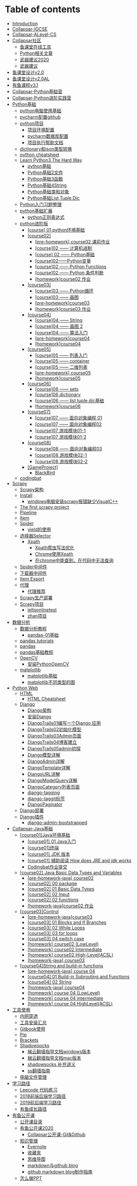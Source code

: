 # Table of contents

* [Introduction](README.md)
* [Collapsar-IGCSE](collapsar-igcse.md)
* [Collapsar-ALevel-CS](collapsar-alevel-cs.md)
* [Collapsar社区](collapsar-community/README.md)
  * [鱼课堂在线工具](collapsar-community/yu-ke-tang-zai-xian-gong-ju.md)
  * [Python相关文章](collapsar-community/pythonkai-fa-zhe-nian-du-diao-cha-bao-gao.md)
  * [武器建议2020](collapsar-community/wu-qi-jian-yi-2020.md)
  * [武器建议](collapsar-community/wu-qi-jian-yi.md)
* [鱼课堂设计v2.0](yu-ke-tang-she-ji-v2-0.md)
* [鱼课堂设计v2.0AL](yu-ke-tang-she-ji-v2-0al.md)
* [有鱼课程v3.1](you-yu-ke-cheng-v3-1.md)
* [Collapsar-Python基础营](collapsar-pythonji-chu-ying.md)
* [Collapsar-Python进阶实践营](collapsar-pythonjin-jie-shi-jian-ying.md)
* [Python基础](pythonji-chu/README.md)
  * [python电脑使用基础](pythonji-chu/pythondian-nao-shi-yong-ji-chu.md)
  * [pycharm配置github](pythonji-chu/pycharmpei-zhi-github.md)
  * [python项目](pythonji-chu/pythonxiang-mu-fen-zu/README.md)
    * [项目环境配置](pythonji-chu/pythonxiang-mu-fen-zu/xiang-mu-huan-jing-pei-zhi.md)
    * [pycharm数据库配置](pythonji-chu/pythonxiang-mu-fen-zu/pycharmshu-ju-ku-pei-zhi.md)
    * [项目执行帮助文档](pythonji-chu/pythonxiang-mu-fen-zu/xiang-mu-zhi-xing-bang-zhu-wen-dang.md)
  * [dictionary和json类型转换](pythonji-chu/dictionaryhe-json-lei-xing-zhuan-huan.md)
  * [python cheatsheet](pythonji-chu/python-cheatsheet.md)
  * [Learn Python3 The Hard Way](pythonji-chu/learn-python3-the-hard-way/README.md)
    * [python基础](pythonji-chu/learn-python3-the-hard-way/pythonji-chu.md)
    * [Python基础2文件](pythonji-chu/learn-python3-the-hard-way/pythonji-chu-2-wen-jian.md)
    * [Python基础3函数](pythonji-chu/learn-python3-the-hard-way/pythonji-chu-3-han-shu.md)
    * [Python基础4String](pythonji-chu/learn-python3-the-hard-way/pythonji-chu-4string.md)
    * [Python基础类和对象](pythonji-chu/learn-python3-the-hard-way/pythonji-chu-lei-he-dui-xiang.md)
    * [Python基础List,Tuple,Dic](pythonji-chu/learn-python3-the-hard-way/pythonji-chu-list-tuple-dic.md)
  * [Python入门习题整理](pythonji-chu/pythonru-men-xi-ti-zheng-li.md)
  * [python基础扩展](pythonji-chu/pythonji-chu-kuo-zhan/README.md)
    * [python正则表达式](pythonji-chu/pythonji-chu-kuo-zhan/pythonzheng-ze-biao-da-shi.md)
  * [python进阶版](pythonji-chu/pythonjin-jie-ban/README.md)
    * [\[course\] 01 python环境基础](pythonji-chu/pythonjin-jie-ban/course-01-pythonhuan-jing-ji-chu.md)
    * [\[course02\]](pythonji-chu/pythonjin-jie-ban/course02/README.md)
      * [\[pre-homework\] course02 课前作业](pythonji-chu/pythonjin-jie-ban/course02/pre-homework-course02-ke-qian-zuo-ye.md)
      * [\[course\]02 —— 计算机进制](pythonji-chu/pythonjin-jie-ban/course02/course02-ji-suan-ji-jin-zhi.md)
      * [\[course\] 02 —— Python基础](pythonji-chu/pythonjin-jie-ban/course02/course-02-pythonji-chu.md)
      * [\[course\]02——Python变量](pythonji-chu/pythonjin-jie-ban/course02/course02pythonbian-liang.md)
      * [\[course\]02 —— Python Functions](pythonji-chu/pythonjin-jie-ban/course02/course02-python-functions.md)
      * [\[course\]02 —— Python 条件判断](pythonji-chu/pythonjin-jie-ban/course02/course02-python-tiao-jian-pan-duan.md)
      * [\[homework\]course02 作业](pythonji-chu/pythonjin-jie-ban/course02/homeworkcourse02-zuo-ye.md)
    * [\[course03\]](pythonji-chu/pythonjin-jie-ban/course03/README.md)
      * [\[course\]03 —— Python循环](pythonji-chu/pythonjin-jie-ban/course03/course03-pythonxun-huan.md)
      * [\[course\]03 —— 画图](pythonji-chu/pythonjin-jie-ban/course03/course03-hua-tu.md)
      * [\[pre-homework\]course03](pythonji-chu/pythonjin-jie-ban/course03/pre-homeworkcourse03.md)
      * [\[homework\]course03 作业](pythonji-chu/pythonjin-jie-ban/course03/homeworkcourse03-zuo-ye.md)
    * [\[course04\]](pythonji-chu/pythonjin-jie-ban/course04/README.md)
      * [\[course\]04 —— String](pythonji-chu/pythonjin-jie-ban/course04/course04-string.md)
      * [\[course\]04 —— 画图 2](pythonji-chu/pythonjin-jie-ban/course04/course04-hua-tu-2.md)
      * [\[course\]04 —— 算法入门](pythonji-chu/pythonjin-jie-ban/course04/course04-suan-fa-ru-men.md)
      * [\[pre-homework\]course04](pythonji-chu/pythonjin-jie-ban/course04/pre-homeworkcourse04.md)
      * [\[homework\]course04](pythonji-chu/pythonjin-jie-ban/course04/homeworkcourse04.md)
    * [\[course05\]](pythonji-chu/pythonjin-jie-ban/course05/README.md)
      * [\[course\]05 —— 列表入门](pythonji-chu/pythonjin-jie-ban/course05/course05-lie-biao-ru-men.md)
      * [\[course\]05 —— container](pythonji-chu/pythonjin-jie-ban/course05/course05-container.md)
      * [\[course\]05 —— 二维列表](pythonji-chu/pythonjin-jie-ban/course05/course05-er-wei-lie-biao.md)
      * [\[pre-homework\] course05](pythonji-chu/pythonjin-jie-ban/course05/pre-homework-course05.md)
      * [\[homework\]course05](pythonji-chu/pythonjin-jie-ban/course05/homeworkcourse05.md)
    * [\[course06\]](pythonji-chu/pythonjin-jie-ban/course06/README.md)
      * [\[course\]06 —— sets](pythonji-chu/pythonjin-jie-ban/course06/course05-sets.md)
      * [\[course\]06 dictionary](pythonji-chu/pythonjin-jie-ban/course06/course05-dictionary.md)
      * [\[course\]06 —— list,tuple,dic基础](pythonji-chu/pythonjin-jie-ban/course06/course05-listtupledicji-chu.md)
      * [\[homework\]course06](pythonji-chu/pythonjin-jie-ban/course06/homeworkcourse06.md)
    * [\[course07\]](pythonji-chu/pythonjin-jie-ban/course07/README.md)
      * [\[course\]07 —— 面向对象编程 01](pythonji-chu/pythonjin-jie-ban/course07/course07-mian-xiang-dui-xiang-bian-cheng-01.md)
      * [\[course\]07 —— 面向对象编程02](pythonji-chu/pythonjin-jie-ban/course07/course07-mian-xiang-dui-xiang-bian-cheng-02.md)
      * [\[course\]07 游戏模块01-1](pythonji-chu/pythonjin-jie-ban/course07/course07-you-xi-mo-kuai-01.md)
      * [\[course\]07 游戏模块01-2](pythonji-chu/pythonjin-jie-ban/course07/course07-you-xi-mo-kuai-01-2.md)
    * [\[course08\]](pythonji-chu/pythonjin-jie-ban/course08/README.md)
      * [\[course\]08 —— 面向对象编程03](pythonji-chu/pythonjin-jie-ban/course08/course08-mian-xiang-dui-xiang-bian-cheng-03.md)
      * [\[course\]08 游戏模块02-1](pythonji-chu/pythonjin-jie-ban/course08/course08-you-xi-mo-kuai-02-1.md)
      * [\[course\]08 游戏模块02-2](pythonji-chu/pythonjin-jie-ban/course08/course08-you-xi-mo-kuai-02-2.md)
    * [\[GameProject\]](pythonji-chu/pythonjin-jie-ban/gameproject/README.md)
      * [BlackBird](pythonji-chu/pythonjin-jie-ban/gameproject/blackbird.md)
  * [codingbat](pythonji-chu/codingbat.md)
* [Scrapy](scrapy/README.md)
  * [Scrapy架构](scrapy/scrapyjia-gou.md)
  * [Install](scrapy/introduction/README.md)
    * [windows电脑安装scrapy报错缺少VisualC++](scrapy/introduction/windowsdian-nao-an-zhuang-scrapy-bao-cuo-que-shao-visualc-++.md)
  * [The first scrapy project](scrapy/the-first-scrapy-project.md)
  * [Pipeline](scrapy/pipeline.md)
  * [Item](scrapy/item.md)
  * [Spider](scrapy/spider/README.md)
    * [yield的使用](scrapy/spider/yieldde-shi-yong.md)
  * [选择器Selector](scrapy/xuan-zeqi-selector/README.md)
    * [Xpath](scrapy/xuan-zeqi-selector/xpath/README.md)
      * [Xpath爬虫写法优化](scrapy/xuan-zeqi-selector/xpath/xpathpa-chong-xie-fa-you-hua.md)
      * [Chrome使用Xpath](scrapy/xuan-zeqi-selector/xpath/chromeshi-yong-xpath.md)
      * [在chrome中能查到，在代码中无法查询](scrapy/xuan-zeqi-selector/xpath/zai-chrome-zhong-neng-cha-dao-ff0c-zai-dai-ma-zhong-wu-fa-cha-xun.md)
  * [Spider中间件](scrapy/spiderzhong-jian-jian.md)
  * [下载器中间件](scrapy/xia-zai-qi-zhong-jian-jian.md)
  * [Item Export](scrapy/item-export.md)
  * [代理](scrapy/dai-li/README.md)
    * [代理推荐](scrapy/dai-li/dai-li-tui-jian.md)
  * [Scrapy生产部署](scrapy/scrapysheng-chan-bu-shu.md)
  * [Scrapy项目](scrapy/scrapyxiang-mu/README.md)
    * [ieltsonlinetest](scrapy/scrapyxiang-mu/ieltsonlinetestxiang-mu.md)
    * [zhan项目](scrapy/scrapyxiang-mu/zhanxiang-mu.md)
* [数据分析](shu-ju-fen-xi/README.md)
  * [数据分析教程](shu-ju-fen-xi/dataanalysis\_tu/README.md)
    * [pandas-01基础](shu-ju-fen-xi/dataanalysis\_tu/pandas01jichu.md)
  * [pandas tutorials](shu-ju-fen-xi/pandas-tutorials.md)
  * [pandas](shu-ju-fen-xi/pandas.md)
  * [pandas基础教程](shu-ju-fen-xi/pandasji-chu-jiao-cheng.md)
  * [OpenCV](shu-ju-fen-xi/opencv/README.md)
    * [安装PythonOpenCV](shu-ju-fen-xi/opencv/an-zhuang-pythonopencv.md)
  * [matplotlib](shu-ju-fen-xi/matplotlib/README.md)
    * [matplotlib基础](shu-ju-fen-xi/matplotlib/matplotlibji-chu.md)
    * [matplotlib不同类型的图](shu-ju-fen-xi/matplotlib/matplotlibbu-tong-lei-xing-de-tu.md)
* [Python Web](python-web/README.md)
  * [HTML](python-web/html/README.md)
    * [HTML Cheatsheet](python-web/html/html-cheatsheet.md)
  * [Django](python-web/django/README.md)
    * [Django架构](python-web/django/djangojia-gou.md)
    * [安装Django](python-web/django/an-zhuang-django.md)
    * [DjangoTrails01编写一个Django 应用](python-web/django/djangotrails01bian-xie-yi-ge-django-ying-yong.md)
    * [DjangoTrails02初始化模型](python-web/django/djangotrails02chu-shi-hua-mo-xing.md)
    * [DjangoTrails03Admin页面](python-web/django/djangotrails03adminye-mian.md)
    * [DjangoTrails04博客建立](python-web/django/djangotrails04blog.md)
    * [DjangoTrails05admin初探](python-web/django/djangotrails05adminchu-tan.md)
    * [Django模型详解](python-web/django/djangomo-xing-xiang-jie.md)
    * [DjangoAdmin详解](python-web/django/djangoadminxiang-jie.md)
    * [DjangoTemplate详解](python-web/django/djangotemplatexiang-jie.md)
    * [DjangoURL详解](python-web/django/djangourl.md)
    * [DjangoModelQuery详解](python-web/django/djangomodelqueryxiang-jie.md)
    * [DjangoCategory列表页面](python-web/django/djangocategorylie-biao-ye-mian.md)
    * [django-tagging](python-web/django/django-tagging.md)
    * [django-taggit标签](python-web/django/django-taggitbiao-qian.md)
    * [DjangoPaginator](python-web/django/djangopaginator.md)
  * [Django部署](python-web/djangobu-shu.md)
  * [Django插件](python-web/django-cha-jian/README.md)
    * [django-admin-bootstrapped](python-web/django-cha-jian/django-admin-bootstrapped.md)
* [Collapsar-Java基础](collapsar-java-baisc/README.md)
  * [\[course01\]Java环境基础](collapsar-java-baisc/course01-java-enviorment-basic/README.md)
    * [\[course01\] 01 Java入门](collapsar-java-baisc/course01-java-enviorment-basic/course-01-java-trails.md)
    * [\[course01\]终端](collapsar-java-baisc/course01-java-enviorment-basic/course-01-terminal.md)
    * [\[course01\] JDK 版本](collapsar-java-baisc/course01-java-enviorment-basic/course-01-jdk-version.md)
    * [\[course01\] 辅助阅读 How does JRE and jdk works](collapsar-java-baisc/course01-java-enviorment-basic/course-01-how-does-jdk-works.md)
    * [Codingbat作业提交](collapsar-java-baisc/course01-java-enviorment-basic/codingbat-zuo-ye-ti-jiao.md)
  * [\[course02\] Java Basic Data Types and Variables](collapsar-java-baisc/course02java-bian-liang/README.md)
    * [\[pre-homework-java\] course02](collapsar-java-baisc/course02java-bian-liang/pre-homework-java-course02.md)
    * [\[course02\] 00 package](collapsar-java-baisc/course02java-bian-liang/course02-00-package.md)
    * [\[course02\] 01 Basic Data Types](collapsar-java-baisc/course02java-bian-liang/course02-01-basic-data-types.md)
    * [\[course02\] 02 Input](collapsar-java-baisc/course02java-bian-liang/course02-02-input.md)
    * [\[course02\] 02 functions](collapsar-java-baisc/course02java-bian-liang/course02-02-functions.md)
    * [\[homework-java\]course02 作业](collapsar-java-baisc/course02java-bian-liang/homeworkjavacourse02-zuo-ye.md)
  * [\[course03\]Control](collapsar-java-baisc/course03-control/README.md)
    * [\[pre-homework-java\]course03](collapsar-java-baisc/course03-control/pre-homework-java-course03.md)
    * [\[course03\] 01 Blocks and If Branches](collapsar-java-baisc/course03-control/course03-01-blocks-and-if-branches.md)
    * [\[course03\] 02 While Loops](collapsar-java-baisc/course03-control/course03-02-while-loops.md)
    * [\[course03\] 03 for loops](collapsar-java-baisc/course03-control/course03-03-for-loops.md)
    * [\[course03\] 04 switch case](collapsar-java-baisc/course03-control/course03-04-switch-case.md)
    * [\[homework\] course02 (LowLevel)](collapsar-java-baisc/course03-control/homework-course02-lowlevel.md)
    * [\[homework\] course02 Intermediate](collapsar-java-baisc/course03-control/homework-course02-intermediate.md)
    * [\[homework\] course02 High-Level(ACSL)](collapsar-java-baisc/course03-control/homework-course02-high-level-acsl.md)
    * [\[homework-java\] course03](collapsar-java-baisc/course03-control/homework-java-course03.md)
  * [\[course04\]String and build-in functions](collapsar-java-baisc/course04-string-and-build-in-functions/README.md)
    * [\[pre-homework-java\] course 04](collapsar-java-baisc/course04-string-and-build-in-functions/pre-homework-java-course-04.md)
    * [\[course04\] 01 Build-in Subrouting and Functions](collapsar-java-baisc/course04-string-and-build-in-functions/course04-01-build-in-subrouting-and-functions.md)
    * [\[course04\] 02 String](collapsar-java-baisc/course04-string-and-build-in-functions/course04-02-string.md)
    * [\[homework-java\] course04](collapsar-java-baisc/course04-string-and-build-in-functions/homework-java-course04.md)
    * [\[homework\] course 04 (LowLevel)](collapsar-java-baisc/course04-string-and-build-in-functions/homework-course-04-lowlevel.md)
    * [\[homework\] course 04 intermediate](collapsar-java-baisc/course04-string-and-build-in-functions/homework-course-04-intermediate.md)
    * [\[homework\] course 04 HighLevel(ACSL)](collapsar-java-baisc/course04-string-and-build-in-functions/homework-course-04-highlevel-acsl.md)
* [工具使用](gong-ju-shi-yong/README.md)
  * [内网穿透](gong-ju-shi-yong/home-pc-proxy.md)
  * [工具安装汇总](gong-ju-shi-yong/gong-ju-an-zhuang-hui-zong.md)
  * [Gitbook使用](gong-ju-shi-yong/gitbookshi-yong.md)
  * [Pip](gong-ju-shi-yong/pip.md)
  * [Brackets](gong-ju-shi-yong/brackets.md)
  * [Shadowsocks](gong-ju-shi-yong/shadowsocks/README.md)
    * [梯云翻墙指导文档windows版本](gong-ju-shi-yong/shadowsocks/ti-yun-fan-qiang-zhi-dao-wen-dang-windows-ban-ben.md)
    * [梯云翻墙指导文档mac版本](gong-ju-shi-yong/shadowsocks/ti-yun-fan-qiang-zhi-dao-wen-dang-mac-ban-ben.md)
    * [shadowsocks 补充讲义](gong-ju-shi-yong/shadowsocks/shadowsocks-bu-chong-jiang-yi.md)
    * [ss翻墙指南](gong-ju-shi-yong/shadowsocks/ssfan-qiang-zhi-nan.md)
  * [电脑文件管理](gong-ju-shi-yong/dian-nao-wen-jian-guan-li.md)
* [学习路径](xue-xi-lu-jing/README.md)
  * [Leecode 代码练习](xue-xi-lu-jing/leecode-dai-ma-lian-xi.md)
  * [2018前端后端学习路径](xue-xi-lu-jing/2018qian-duan-hou-duan-xue-xi-lu-jing.md)
  * [2019前后端学习路径](xue-xi-lu-jing/2019qian-hou-duan-xue-xi-lu-jing.md)
  * [有鱼成长路径](xue-xi-lu-jing/you-yu-fa-zhan-lu-jing.md)
* [有鱼公开课](you-yu-gong-kai-ke/README.md)
  * [公开课目录](you-yu-gong-kai-ke/gong-kai-ke-mu-lu.md)
  * [有鱼公开课2020](you-yu-gong-kai-ke/you-yu-gong-kai-ke-2020/README.md)
    * [Collapsar公开课-Git\&Github](you-yu-gong-kai-ke/you-yu-gong-kai-ke-2020/collapsargong-kai-8bfe-git-and-github.md)
  * [知识管理](you-yu-gong-kai-ke/zhi-shi-guan-li/README.md)
    * [Evernote](you-yu-gong-kai-ke/zhi-shi-guan-li/evernote.md)
    * [收藏夹](you-yu-gong-kai-ke/zhi-shi-guan-li/shou-cang-jia.md)
    * [思维导图](you-yu-gong-kai-ke/zhi-shi-guan-li/si-wei-dao-tu.md)
    * [markdown与github blog](you-yu-gong-kai-ke/zhi-shi-guan-li/markdownyu-githubblog.md)
    * [github markdown blog制作指南](you-yu-gong-kai-ke/zhi-shi-guan-li/github-markdown-blogzhi-zuo-zhi-nan.md)
  * [怎么做PPT](you-yu-gong-kai-ke/zen-yao-zuo-ppt.md)
